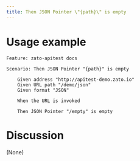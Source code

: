 ```yaml
---
title: Then JSON Pointer \"{path}\" is empty
---
```


Usage example
=============

    Feature: zato-apitest docs

    Scenario: Then JSON Pointer "{path}" is empty

        Given address "http://apitest-demo.zato.io"
        Given URL path "/demo/json"
        Given format "JSON"

        When the URL is invoked

        Then JSON Pointer "/empty" is empty

Discussion
==========

(None)
